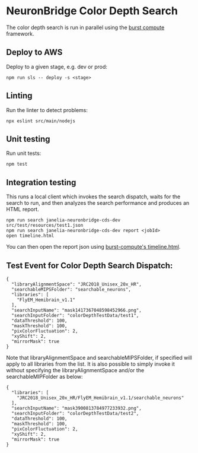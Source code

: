 # NeuronBridge Color Depth Search

The color depth search is run in parallel using the [burst compute](https://github.com/JaneliaSciComp/burst-compute) framework.

## Deploy to AWS

Deploy to a given stage, e.g. dev or prod:
```
npm run sls -- deploy -s <stage>
```

## Linting

Run the linter to detect problems:
```
npx eslint src/main/nodejs
```

## Unit testing

Run unit tests:
```
npm test
```

## Integration testing

This runs a local client which invokes the search dispatch, waits for the search to run, and then analyzes the search performance and produces an HTML report.

```
npm run search janelia-neuronbridge-cds-dev src/test/resources/test1.json
npm run search janelia-neuronbridge-cds-dev report <jobId>
open timeline.html
```

You can then open the report json using [burst-compute's timeline.html](https://github.com/JaneliaSciComp/burst-compute/blob/master/timeline.html).

## Test Event for Color Depth Search Dispatch:

```
{
  "libraryAlignmentSpace": "JRC2018_Unisex_20x_HR",
  "searchableMIPSFolder": "searchable_neurons",
  "libraries": [
    "FlyEM_Hemibrain_v1.1"
  ],
  "searchInputName": "mask1417367048598452966.png",
  "searchInputFolder": "colorDepthTestData/test1",
  "dataThreshold": 100,
  "maskThreshold": 100,
  "pixColorFluctuation": 2,
  "xyShift": 2,
  "mirrorMask": true
}
```

Note that libraryAlignmentSpace and searchableMIPSFolder, if specified will apply to all libraries from the list.
It is also possible to simply invoke it without specifying the libraryAlignmentSpace and/or the searchableMIPFolder
as below:
```
{
  "libraries": [
    "JRC2018_Unisex_20x_HR/FlyEM_Hemibrain_v1.1/searchable_neurons"
  ],
  "searchInputName": "mask3900813784977233932.png",
  "searchInputFolder": "colorDepthTestData/test2",
  "dataThreshold": 100,
  "maskThreshold": 100,
  "pixColorFluctuation": 2,
  "xyShift": 2,
  "mirrorMask": true
}
```

